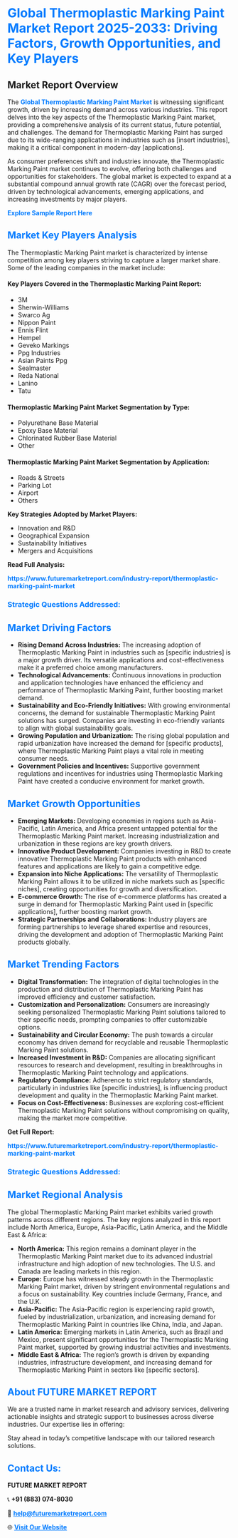<h1 style="color: #007BFF;">Global Thermoplastic Marking Paint Market Report 2025-2033: Driving Factors, Growth Opportunities, and Key Players</h1>

<section id="overview">
<h2>Market Report Overview</h2>
<p>The <a href="https://www.futuremarketreport.com/industry-report/thermoplastic-marking-paint-market" style="color: #007BFF; text-decoration: none;"><strong>Global Thermoplastic Marking Paint Market</strong></a> is witnessing significant growth, driven by increasing demand across various industries. This report delves into the key aspects of the Thermoplastic Marking Paint market, providing a comprehensive analysis of its current status, future potential, and challenges. The demand for Thermoplastic Marking Paint has surged due to its wide-ranging applications in industries such as [insert industries], making it a critical component in modern-day [applications].</p>
<p>As consumer preferences shift and industries innovate, the Thermoplastic Marking Paint market continues to evolve, offering both challenges and opportunities for stakeholders. The global market is expected to expand at a substantial compound annual growth rate (CAGR) over the forecast period, driven by technological advancements, emerging applications, and increasing investments by major players.</p>
</section>

<section id="overview">
<p><a href="https://www.futuremarketreport.com/request-sample/reportId=30944" style="color: #007BFF; text-decoration: none;"><strong>Explore Sample Report Here</strong></a></p>
</section>

<section id="key-players">
<h2 style="color: #007BFF;">Market Key Players Analysis</h2>
<p>The Thermoplastic Marking Paint market is characterized by intense competition among key players striving to capture a larger market share. Some of the leading companies in the market include:</p>
<h4>Key Players Covered in the Thermoplastic Marking Paint Report:</h4>
<ul><li>3M</li><li>Sherwin-Williams</li><li>Swarco Ag</li><li>Nippon Paint</li><li>Ennis Flint</li><li>Hempel</li><li>Geveko Markings</li><li>Ppg Industries</li><li>Asian Paints Ppg</li><li>Sealmaster</li><li>Reda National</li><li>Lanino</li><li>Tatu</li></ul>
<h4>Thermoplastic Marking Paint Market Segmentation by Type:</h4>
<ul><li>Polyurethane Base Material</li><li>Epoxy Base Material</li><li>Chlorinated Rubber Base Material</li><li>Other</li></ul>

<h4>Thermoplastic Marking Paint Market Segmentation by Application:</h4>
<ul><li>Roads &amp; Streets</li><li>Parking Lot</li><li>Airport</li><li>Others</li></ul>
<p><strong>Key Strategies Adopted by Market Players:</strong></p>
<ul>
<li>Innovation and R&D</li>
<li>Geographical Expansion</li>
<li>Sustainability Initiatives</li>
<li>Mergers and Acquisitions</li>
</ul>
</section>

<section>
<p><strong>Read Full Analysis: </strong></p><a href="https://www.futuremarketreport.com/industry-report/thermoplastic-marking-paint-market" style="color: #007BFF; text-decoration: none;"><strong>https://www.futuremarketreport.com/industry-report/thermoplastic-marking-paint-market</strong></a>
<h3 style="color: #007BFF;">Strategic Questions Addressed:</h3>
</section>

<section id="driving-factors">
<h2 style="color: #007BFF;">Market Driving Factors</h2>
<ul>
<li><strong>Rising Demand Across Industries:</strong> The increasing adoption of Thermoplastic Marking Paint in industries such as [specific industries] is a major growth driver. Its versatile applications and cost-effectiveness make it a preferred choice among manufacturers.</li>
<li><strong>Technological Advancements:</strong> Continuous innovations in production and application technologies have enhanced the efficiency and performance of Thermoplastic Marking Paint, further boosting market demand.</li>
<li><strong>Sustainability and Eco-Friendly Initiatives:</strong> With growing environmental concerns, the demand for sustainable Thermoplastic Marking Paint solutions has surged. Companies are investing in eco-friendly variants to align with global sustainability goals.</li>
<li><strong>Growing Population and Urbanization:</strong> The rising global population and rapid urbanization have increased the demand for [specific products], where Thermoplastic Marking Paint plays a vital role in meeting consumer needs.</li>
<li><strong>Government Policies and Incentives:</strong> Supportive government regulations and incentives for industries using Thermoplastic Marking Paint have created a conducive environment for market growth.</li>
</ul>
</section>

<section id="growth-opportunities">
<h2 style="color: #007BFF;">Market Growth Opportunities</h2>
<ul>
<li><strong>Emerging Markets:</strong> Developing economies in regions such as Asia-Pacific, Latin America, and Africa present untapped potential for the Thermoplastic Marking Paint market. Increasing industrialization and urbanization in these regions are key growth drivers.</li>
<li><strong>Innovative Product Development:</strong> Companies investing in R&D to create innovative Thermoplastic Marking Paint products with enhanced features and applications are likely to gain a competitive edge.</li>
<li><strong>Expansion into Niche Applications:</strong> The versatility of Thermoplastic Marking Paint allows it to be utilized in niche markets such as [specific niches], creating opportunities for growth and diversification.</li>
<li><strong>E-commerce Growth:</strong> The rise of e-commerce platforms has created a surge in demand for Thermoplastic Marking Paint used in [specific applications], further boosting market growth.</li>
<li><strong>Strategic Partnerships and Collaborations:</strong> Industry players are forming partnerships to leverage shared expertise and resources, driving the development and adoption of Thermoplastic Marking Paint products globally.</li>
</ul>
</section>

<section id="trending-factors">
<h2 style="color: #007BFF;">Market Trending Factors</h2>
<ul>
<li><strong>Digital Transformation:</strong> The integration of digital technologies in the production and distribution of Thermoplastic Marking Paint has improved efficiency and customer satisfaction.</li>
<li><strong>Customization and Personalization:</strong> Consumers are increasingly seeking personalized Thermoplastic Marking Paint solutions tailored to their specific needs, prompting companies to offer customizable options.</li>
<li><strong>Sustainability and Circular Economy:</strong> The push towards a circular economy has driven demand for recyclable and reusable Thermoplastic Marking Paint solutions.</li>
<li><strong>Increased Investment in R&D:</strong> Companies are allocating significant resources to research and development, resulting in breakthroughs in Thermoplastic Marking Paint technology and applications.</li>
<li><strong>Regulatory Compliance:</strong> Adherence to strict regulatory standards, particularly in industries like [specific industries], is influencing product development and quality in the Thermoplastic Marking Paint market.</li>
<li><strong>Focus on Cost-Effectiveness:</strong> Businesses are exploring cost-efficient Thermoplastic Marking Paint solutions without compromising on quality, making the market more competitive.</li>
</ul>
</section>

<section>
<p><strong>Get Full Report: </strong></p><a href="https://www.futuremarketreport.com/industry-report/thermoplastic-marking-paint-market" style="color: #007BFF; text-decoration: none;"><strong>https://www.futuremarketreport.com/industry-report/thermoplastic-marking-paint-market</strong></a>
<h3 style="color: #007BFF;">Strategic Questions Addressed:</h3>
</section>


<section id="regional-analysis">
<h2 style="color: #007BFF;">Market Regional Analysis</h2>
<p>The global Thermoplastic Marking Paint market exhibits varied growth patterns across different regions. The key regions analyzed in this report include North America, Europe, Asia-Pacific, Latin America, and the Middle East & Africa:</p>
<ul>
<li><strong>North America:</strong> This region remains a dominant player in the Thermoplastic Marking Paint market due to its advanced industrial infrastructure and high adoption of new technologies. The U.S. and Canada are leading markets in this region.</li>
<li><strong>Europe:</strong> Europe has witnessed steady growth in the Thermoplastic Marking Paint market, driven by stringent environmental regulations and a focus on sustainability. Key countries include Germany, France, and the U.K.</li>
<li><strong>Asia-Pacific:</strong> The Asia-Pacific region is experiencing rapid growth, fueled by industrialization, urbanization, and increasing demand for Thermoplastic Marking Paint in countries like China, India, and Japan.</li>
<li><strong>Latin America:</strong> Emerging markets in Latin America, such as Brazil and Mexico, present significant opportunities for the Thermoplastic Marking Paint market, supported by growing industrial activities and investments.</li>
<li><strong>Middle East & Africa:</strong> The region’s growth is driven by expanding industries, infrastructure development, and increasing demand for Thermoplastic Marking Paint in sectors like [specific sectors].</li>
</ul>
</section>

<footer>
<h2 style="color: #007BFF;">About FUTURE MARKET REPORT</h2>
<p>We are a trusted name in market research and advisory services, delivering actionable insights and strategic support to businesses across diverse industries. Our expertise lies in offering:</p>

<p>Stay ahead in today’s competitive landscape with our tailored research solutions.</p>

<h2 style="color: #007BFF;">Contact Us:</h2>
<p><strong>FUTURE MARKET REPORT</strong></p>
<p>📞 <strong>+91 (883) 074-8030</strong></p>
<p>📧 <strong><a href="mailto:help@futuremarketreport.com" style="color: #007BFF;">help@futuremarketreport.com</a></strong></p>
<p>🌐 <strong><a href="https://www.futuremarketreport.com/" style="color: #007BFF;">Visit Our Website</a></strong></p>
</footer>